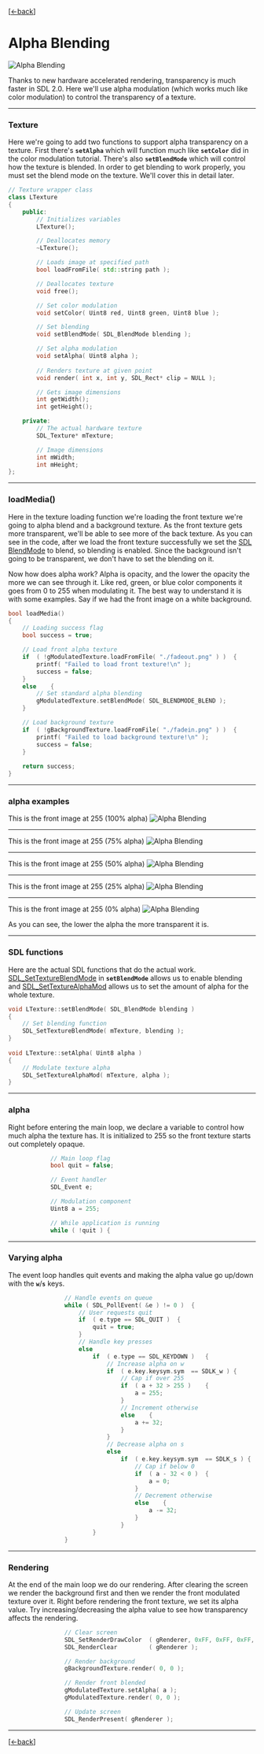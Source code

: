 [[<-back](../README.md)]

# Alpha Blending

![Alpha Blending](./md/preview.png)

Thanks to new hardware accelerated rendering, transparency is much faster in SDL 2.0. Here we'll use alpha modulation (which works much like color modulation) to control the transparency of a texture.

------

### Texture

Here we're going to add two functions to support alpha transparency on a texture. First there's __`setAlpha`__ which will function much like __`setColor`__ did in the color modulation tutorial. There's also __`setBlendMode`__ which will control how the texture is blended. In order to get blending to work properly, you must set the blend mode on the texture. We'll cover this in detail later. 

``` C++
// Texture wrapper class
class LTexture
{
	public:
		// Initializes variables
		LTexture();

		// Deallocates memory
		~LTexture();

		// Loads image at specified path
		bool loadFromFile( std::string path );

		// Deallocates texture
		void free();

		// Set color modulation
		void setColor( Uint8 red, Uint8 green, Uint8 blue );

		// Set blending
		void setBlendMode( SDL_BlendMode blending );

		// Set alpha modulation
		void setAlpha( Uint8 alpha );
		
		// Renders texture at given point
		void render( int x, int y, SDL_Rect* clip = NULL );

		// Gets image dimensions
		int getWidth();
		int getHeight();

	private:
		// The actual hardware texture
		SDL_Texture* mTexture;

		// Image dimensions
		int mWidth;
		int mHeight;
};

```

------

### loadMedia()

Here in the texture loading function we're loading the front texture we're going to alpha blend and a background texture. As the front texture gets more transparent, we'll be able to see more of the back texture. As you can see in the code, after we load the front texture successfully we set the [SDL BlendMode](http://wiki.libsdl.org/SDL_BlendMode) to blend, so blending is enabled. Since the background isn't going to be transparent, we don't have to set the blending on it.

Now how does alpha work? Alpha is opacity, and the lower the opacity the more we can see through it. Like red, green, or blue color components it goes from 0 to 255 when modulating it. The best way to understand it is with some examples. Say if we had the front image on a white background.

``` C++
bool loadMedia()
{
	// Loading success flag
	bool success = true;

	// Load front alpha texture
	if	( !gModulatedTexture.loadFromFile( "./fadeout.png" ) )	{
		printf( "Failed to load front texture!\n" );
		success = false;
	}
	else	{
		// Set standard alpha blending
		gModulatedTexture.setBlendMode( SDL_BLENDMODE_BLEND );
	}

	// Load background texture
	if	( !gBackgroundTexture.loadFromFile( "./fadein.png" ) )	{
		printf( "Failed to load background texture!\n" );
		success = false;
	}
	
	return success;
}
```

------

### alpha examples

This is the front image at 255 (100% alpha)
![Alpha Blending](./md/alpha100.png)

------

This is the front image at 255 (75% alpha)
![Alpha Blending](./md/alpha075.png)

------

This is the front image at 255 (50% alpha)
![Alpha Blending](./md/alpha050.png)

------

This is the front image at 255 (25% alpha)
![Alpha Blending](./md/alpha025.png)

------

This is the front image at 255 (0% alpha)
![Alpha Blending](./md/alpha000.png)

As you can see, the lower the alpha the more transparent it is.

------

### SDL functions

Here are the actual SDL functions that do the actual work. [SDL_SetTextureBlendMode](http://wiki.libsdl.org/SDL_SetTextureBlendMode) in __`setBlendMode`__ allows us to enable blending and [SDL_SetTextureAlphaMod](http://wiki.libsdl.org/SDL_SetTextureAlphaMod) allows us to set the amount of alpha for the whole texture. 

``` C++
void LTexture::setBlendMode( SDL_BlendMode blending )
{
	// Set blending function
	SDL_SetTextureBlendMode( mTexture, blending );
}
		
void LTexture::setAlpha( Uint8 alpha )
{
	// Modulate texture alpha
	SDL_SetTextureAlphaMod( mTexture, alpha );
}
```

------

### alpha

Right before entering the main loop, we declare a variable to control how much alpha the texture has. It is initialized to 255 so the front texture starts out completely opaque.

``` C++
			// Main loop flag
			bool quit = false;

			// Event handler
			SDL_Event e;

			// Modulation component
			Uint8 a = 255;

			// While application is running
			while ( !quit )	{
```

------

### Varying alpha

The event loop handles quit events and making the alpha value go up/down with the __`w`__/__`s`__ keys.

``` C++
				// Handle events on queue
				while ( SDL_PollEvent( &e ) != 0 )	{
					// User requests quit
					if	( e.type == SDL_QUIT )	{
						quit = true;
					}
					// Handle key presses
					else
						if	( e.type == SDL_KEYDOWN )	{
							// Increase alpha on w
							if	( e.key.keysym.sym	== SDLK_w )	{
								// Cap if over 255
								if	( a + 32 > 255 )	{
									a = 255;
								}
								// Increment otherwise
								else	{
									a += 32;
								}
							}
							// Decrease alpha on s
							else
								if	( e.key.keysym.sym	== SDLK_s )	{
									// Cap if below 0
									if	( a - 32 < 0 )	{
										a = 0;
									}
									// Decrement otherwise
									else	{
										a -= 32;
									}
								}
						}
				}
```

------

### Rendering

At the end of the main loop we do our rendering. After clearing the screen we render the background first and then we render the front modulated texture over it. Right before rendering the front texture, we set its alpha value. Try increasing/decreasing the alpha value to see how transparency affects the rendering.

``` C++
				// Clear screen
				SDL_SetRenderDrawColor	( gRenderer, 0xFF, 0xFF, 0xFF, 0xFF );
				SDL_RenderClear			( gRenderer );

				// Render background
				gBackgroundTexture.render( 0, 0 );

				// Render front blended
				gModulatedTexture.setAlpha( a );
				gModulatedTexture.render( 0, 0 );

				// Update screen
				SDL_RenderPresent( gRenderer );
```

----

[[<-back](../README.md)]
